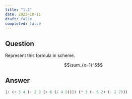 ```yaml
---
title: "1.2"
date: 2023-10-11
draft: false
completed: false
---
```


## Question

Represent this formula in scheme.

<!-- TODO: add katex  -->
$$\sum_{x=1}^5$$

## Answer

```scheme
(/ (+ 5 4 (- 2 3 (+ 6 (/ 4 5)))) (* 3 (- 6 2) (- 2 7)))
```
